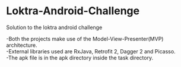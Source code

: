 # Loktra-Android-Challenge
Solution to the loktra android challenge

-Both the projects make use of the Model-View-Presenter(MVP) architecture.    
-External libraries used are RxJava, Retrofit 2, Dagger 2 and Picasso.     
-The apk file is in the apk directory inside the task directory.

